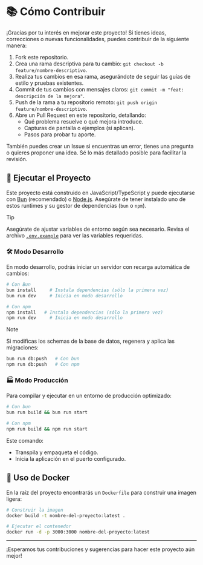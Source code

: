 # 📚 Cómo Contribuir

¡Gracias por tu interés en mejorar este proyecto! Si tienes ideas, correcciones
o nuevas funcionalidades, puedes contribuir de la siguiente manera:

1. Fork este repositorio.
2. Crea una rama descriptiva para tu cambio:
   `git checkout -b feature/nombre-descriptivo`.
3. Realiza tus cambios en esa rama, asegurándote de seguir las guías de estilo y
   pruebas existentes.
4. Commit de tus cambios con mensajes claros:
   `git commit -m "feat: descripción de la mejora"`.
5. Push de la rama a tu repositorio remoto:
   `git push origin feature/nombre-descriptivo`.
6. Abre un Pull Request en este repositorio, detallando:
   - Qué problema resuelve o qué mejora introduce.
   - Capturas de pantalla o ejemplos (si aplican).
   - Pasos para probar tu aporte.

También puedes crear un Issue si encuentras un error, tienes una pregunta o
quieres proponer una idea. Sé lo más detallado posible para facilitar la
revisión.

## 🚀 Ejecutar el Proyecto

Este proyecto está construido en JavaScript/TypeScript y puede ejecutarse con
[Bun](https://bun.sh) (recomendado) o [Node.js](https://nodejs.org). Asegúrate
de tener instalado uno de estos runtimes y su gestor de dependencias (`bun` o
`npm`).

> [!TIP]
>
> Asegúrate de ajustar variables de entorno según sea necesario. Revisa el
> archivo [`.env.example`](.env.example) para ver las variables requeridas.

### 🛠️ Modo Desarrollo

En modo desarrollo, podrás iniciar un servidor con recarga automática de
cambios:

```bash
# Con Bun
bun install     # Instala dependencias (sólo la primera vez)
bun run dev     # Inicia en modo desarrollo

# Con npm
npm install   # Instala dependencias (sólo la primera vez)
npm run dev     # Inicia en modo desarrollo
```

> [!NOTE]
>
> Si modificas los schemas de la base de datos, regenera y aplica las
> migraciones:
>
> ```bash
> bun run db:push   # Con bun
> npm run db:push   # Con npm
> ```

### 🏭 Modo Producción

Para compilar y ejecutar en un entorno de producción optimizado:

```bash
# Con bun
bun run build && bun run start

# Con npm
npm run build && npm run start
```

Este comando:

- Transpila y empaqueta el código.
- Inicia la aplicación en el puerto configurado.

## 🐳 Uso de Docker

En la raíz del proyecto encontrarás un `Dockerfile` para construir una imagen
ligera:

```bash
# Construir la imagen
docker build -t nombre-del-proyecto:latest .

# Ejecutar el contenedor
docker run -d -p 3000:3000 nombre-del-proyecto:latest
```

---

¡Esperamos tus contribuciones y sugerencias para hacer este proyecto aún mejor!
